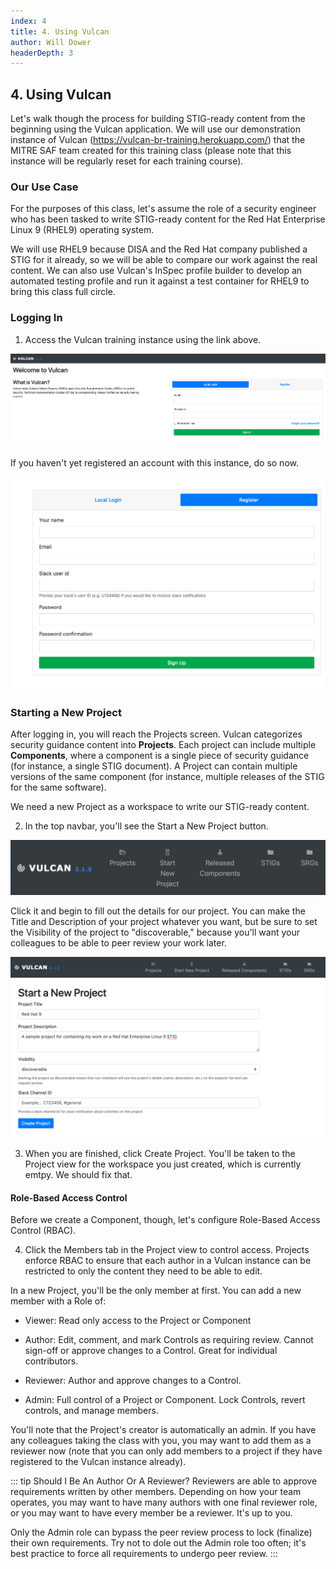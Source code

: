 ```yaml
---
index: 4
title: 4. Using Vulcan
author: Will Dower
headerDepth: 3
---
```


## 4. Using Vulcan

Let's walk though the process for building STIG-ready content from the beginning using the Vulcan application. We will use our demonstration instance of Vulcan (https://vulcan-br-training.herokuapp.com/) that the MITRE SAF team created for this training class (please note that this instance will be regularly reset for each training course).

### Our Use Case

For the purposes of this class, let's assume the role of a security engineer who has been tasked to write STIG-ready content for the Red Hat Enterprise Linux 9 (RHEL9) operating system.

We will use RHEL9 because DISA and the Red Hat company published a STIG for it already, so we will be able to compare our work against the real content. We can also use Vulcan's InSpec profile builder to develop an automated testing profile and run it against a test container for RHEL9 to bring this class full circle.

### Logging In

1. Access the Vulcan training instance using the link above.

![Alt text](../../assets/img/login_screen.png)

If you haven't yet registered an account with this instance, do so now.

![Alt text](../../assets/img/register.png)

### Starting a New Project

After logging in, you will reach the Projects screen. Vulcan categorizes security guidance content into **Projects**. Each project can include multiple **Components**, where a component is a single piece of security guidance (for instance, a single STIG document). A Project can contain multiple versions of the same component (for instance, multiple releases of the STIG for the same software).

We need a new Project as a workspace to write our STIG-ready content.

2. In the top navbar, you'll see the Start a New Project button. 

![Alt text](../../assets/img/Vulcan_Menu.png)

Click it and begin to fill out the details for our project. You can make the Title and Description of your project whatever you want, but be sure to set the Visibility of the project to "discoverable," because you'll want your colleagues to be able to peer review your work later.

![Alt text](../../assets/img/start_new_project_filled_out.png)

3. When you are finished, click Create Project. You'll be taken to the Project view for the workspace you just created, which is currently emtpy. We should fix that.

#### Role-Based Access Control

Before we create a Component, though, let's configure Role-Based Access Control (RBAC).

4. Click the Members tab in the Project view to control access. Projects enforce RBAC to ensure that each author in a Vulcan instance can be restricted to only the content they need to be able to edit.

In a new Project, you'll be the only member at first. You can add a new member with a Role of:

-   Viewer: Read only access to the Project or Component

-   Author: Edit, comment, and mark Controls as requiring review. Cannot sign-off or approve changes to a Control. Great for individual contributors.

-   Reviewer: Author and approve changes to a Control.

-   Admin: Full control of a Project or Component. Lock Controls, revert controls, and manage members.

You'll note that the Project's creator is automatically an admin. If you have any colleagues taking the class with you, you may want to add them as a reviewer now (note that you can only add members to a project if they have registered to the Vulcan instance already).

::: tip Should I Be An Author Or A Reviewer?
Reviewers are able to approve requirements written by other members. Depending on how your team operates, you may want to have many authors with one final reviewer role, or you may want to have every member be a reviewer. It's up to you.

Only the Admin role can bypass the peer review process to lock (finalize) their own requirements. Try not to dole out the Admin role too often; it's best practice to force all requirements to undergo peer review.
:::
